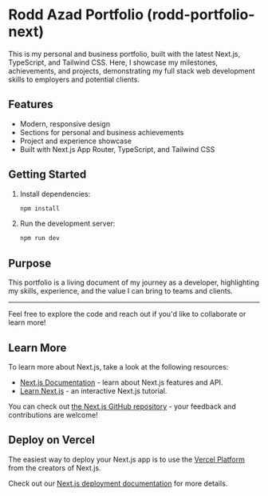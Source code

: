 # Rodd Azad Portfolio (rodd-portfolio-next)

This is my personal and business portfolio, built with the latest Next.js, TypeScript, and Tailwind CSS. Here, I showcase my milestones, achievements, and projects, demonstrating my full stack web development skills to employers and potential clients.

## Features
- Modern, responsive design
- Sections for personal and business achievements
- Project and experience showcase
- Built with Next.js App Router, TypeScript, and Tailwind CSS

## Getting Started

1. Install dependencies:
   ```bash
   npm install
   ```
2. Run the development server:
   ```bash
   npm run dev
   ```

## Purpose
This portfolio is a living document of my journey as a developer, highlighting my skills, experience, and the value I can bring to teams and clients.

---

Feel free to explore the code and reach out if you'd like to collaborate or learn more!

## Learn More

To learn more about Next.js, take a look at the following resources:

- [Next.js Documentation](https://nextjs.org/docs) - learn about Next.js features and API.
- [Learn Next.js](https://nextjs.org/learn) - an interactive Next.js tutorial.

You can check out [the Next.js GitHub repository](https://github.com/vercel/next.js) - your feedback and contributions are welcome!

## Deploy on Vercel

The easiest way to deploy your Next.js app is to use the [Vercel Platform](https://vercel.com/new?utm_medium=default-template&filter=next.js&utm_source=create-next-app&utm_campaign=create-next-app-readme) from the creators of Next.js.

Check out our [Next.js deployment documentation](https://nextjs.org/docs/app/building-your-application/deploying) for more details.
